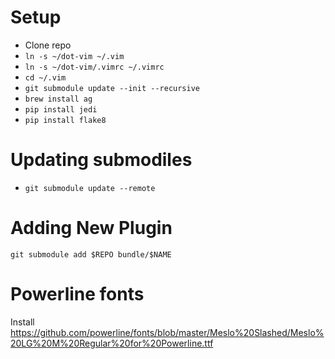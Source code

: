 # Setup
 - Clone repo
 - `ln -s ~/dot-vim ~/.vim`
 - `ln -s ~/dot-vim/.vimrc ~/.vimrc`
 - `cd ~/.vim`
 - `git submodule update --init --recursive`
 - `brew install ag`
 - `pip install jedi`
 - `pip install flake8`

# Updating submodiles
 - `git submodule update --remote`

# Adding New Plugin
`git submodule add $REPO bundle/$NAME`

# Powerline fonts
Install https://github.com/powerline/fonts/blob/master/Meslo%20Slashed/Meslo%20LG%20M%20Regular%20for%20Powerline.ttf

